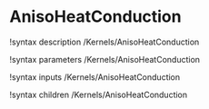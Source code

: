 <!-- MOOSE Documentation Stub: Remove this when content is added. -->

# AnisoHeatConduction
!syntax description /Kernels/AnisoHeatConduction

!syntax parameters /Kernels/AnisoHeatConduction

!syntax inputs /Kernels/AnisoHeatConduction

!syntax children /Kernels/AnisoHeatConduction
